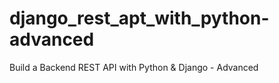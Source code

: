 # django_rest_apt_with_python-advanced
Build a Backend REST API with Python &amp; Django - Advanced
